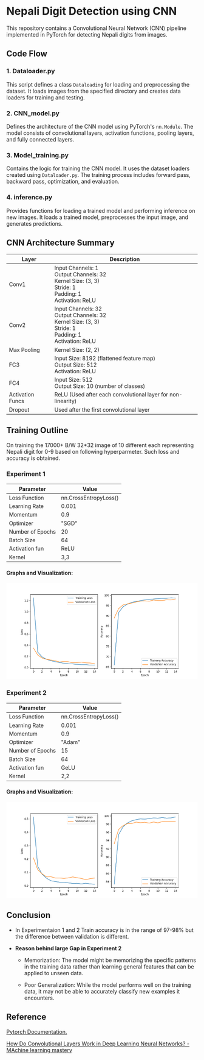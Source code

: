 # Nepali Digit Detection using CNN

This repository contains a Convolutional Neural Network (CNN) pipeline implemented in PyTorch for detecting Nepali digits from images. 

## Code Flow

### 1. Dataloader.py

This script defines a class `Dataloading` for loading and preprocessing the dataset. It loads images from the specified directory and creates data loaders for training and testing.

### 2. CNN_model.py

Defines the architecture of the CNN model using PyTorch's `nn.Module`. The model consists of convolutional layers, activation functions, pooling layers, and fully connected layers.

### 3. Model_training.py

Contains the logic for training the CNN model. It uses the dataset loaders created using `Dataloader.py`. The training process includes forward pass, backward pass, optimization, and evaluation.

### 4. inference.py

Provides functions for loading a trained model and performing inference on new images. It loads a trained model, preprocesses the input image, and generates predictions.

## CNN Architecture Summary

| Layer            | Description                                                                                   |
|------------------|-----------------------------------------------------------------------------------------------|
| Conv1            | Input Channels: 1 <br>  Output Channels: 32 <br> Kernel Size: (3, 3) <br> Stride: 1 <br>  Padding: 1 <br>  Activation: ReLU             |
| Conv2            |  Input Channels: 32 <br>  Output Channels: 32 <br> Kernel Size: (3, 3) <br>  Stride: 1 <br>  Padding: 1 <br>  Activation: ReLU             |
| Max Pooling      |  Kernel Size: (2, 2)                                                                         |
| FC3              |  Input Size: 8192 (flattened feature map) <br> Output Size: 512 <br>  Activation: ReLU   |
| FC4              |  Input Size: 512 <br>  Output Size: 10 (number of classes)                                  |
| Activation Funcs |  ReLU (Used after each convolutional layer for non-linearity)                                |
| Dropout          |  Used after the first convolutional layer                                                    |

## Training Outline

On training the 17000+ B/W 32*32 image of 10 different each representing Nepali digit for 0-9 based on following hyperparmeter. Such loss and accuracy is obtained.

### Experiment 1
| Parameter        | Value                    |
|------------------|--------------------------|
| Loss Function    | nn.CrossEntropyLoss()    |
| Learning Rate    | 0.001                    |
| Momentum         | 0.9                      |
| Optimizer        | "SGD"                    |
| Number of Epochs | 20                       |
| Batch Size       | 64                       |
| Activation fun   | ReLU                     |
| Kernel   | 3,3                    |


#### Graphs and Visualization:

![Example image](Graphs/Img.png)

### Experiment 2
| Parameter        | Value                    |
|------------------|--------------------------|
| Loss Function    | nn.CrossEntropyLoss()    |
| Learning Rate    | 0.001                    |
| Momentum         | 0.9                      |
| Optimizer        | "Adam"                   |
| Number of Epochs | 15                        
| Batch Size       | 64                       |
| Activation fun   | GeLU                     |
| Kernel   | 2,2                    |


#### Graphs and Visualization:

![Example image](Graphs/2,2_kernel_GELU_Adam.png)

## Conclusion

- In Experimentaion 1 and 2 Train accuracy is in the range of 97-98% but the difference between validation is different.

- **Reason behind large Gap in Experiment 2**

    - Memorization: The model might be memorizing the specific patterns in the training data rather than learning general features that can be applied to unseen data.

    - Poor Generalization: While the model performs well on the training data, it may not be able to accurately classify new examples it encounters.

## Reference

[Pytorch Documentation.](https://pytorch.org/docs/stable/index.html)

[How Do Convolutional Layers Work in Deep Learning Neural Networks? - MAchine learning mastery](https://machinelearningmastery.com/convolutional-layers-for-deep-learning-neural-networks/)





